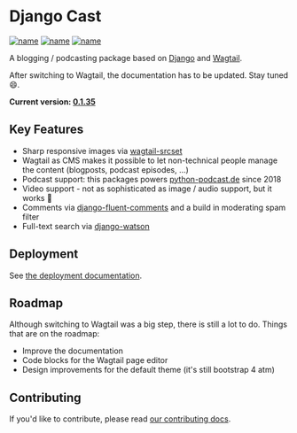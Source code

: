 # Django Cast

[![name](https://badge.fury.io/py/django-cast.svg)](https://badge.fury.io/py/django-cast)
[![name](https://codecov.io/gh/ephes/django-cast/branch/main/graph/badge.svg)](https://codecov.io/gh/ephes/django-cast)
[![name](https://img.shields.io/badge/code%20style-black-000000.svg)](https://github.com/ephes/django-cast)

A blogging / podcasting package based on [Django](https://www.djangoproject.com/)
and [Wagtail](https://wagtail.org).

After switching to Wagtail, the documentation has to be updated. Stay tuned 😄.

**Current version: [0.1.35](https://django-cast.readthedocs.io/en/develop/)**

## Key Features
- Sharp responsive images via [wagtail-srcset](https://github.com/ephes/wagtail_srcset)
- Wagtail as CMS makes it possible to let non-technical people manage the content (blogposts, podcast episodes, ...)
- Podcast support: this packages powers [python-podcast.de](https://python-podcast.de/show) since 2018
- Video support - not as sophisticated as image / audio support, but it works 🤗
- Comments via [django-fluent-comments](https://github.com/django-fluent/django-fluent-comments) and a build in moderating spam filter
- Full-text search via [django-watson](https://github.com/etianen/django-watson)

## Deployment

See [the deployment documentation](https://django-cast.readthedocs.io/en/develop/installation).

## Roadmap

Although switching to Wagtail was a big step, there is still a lot to do. Things that are on the roadmap:

- Improve the documentation
- Code blocks for the Wagtail page editor
- Design improvements for the default theme (it's still bootstrap 4 atm)

## Contributing

If you'd like to contribute, please read [our contributing docs](https://django-cast.readthedocs.io/en/develop/contributing).
